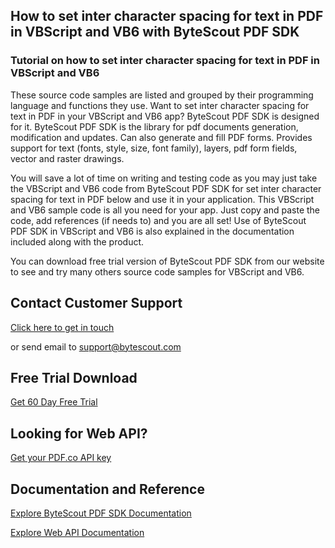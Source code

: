 ## How to set inter character spacing for text in PDF in VBScript and VB6 with ByteScout PDF SDK

### Tutorial on how to set inter character spacing for text in PDF in VBScript and VB6

These source code samples are listed and grouped by their programming language and functions they use. Want to set inter character spacing for text in PDF in your VBScript and VB6 app? ByteScout PDF SDK is designed for it. ByteScout PDF SDK is the library for pdf documents generation, modification and updates. Can also generate and fill PDF forms. Provides support for text (fonts, style, size, font family), layers, pdf form fields, vector and raster drawings.

You will save a lot of time on writing and testing code as you may just take the VBScript and VB6 code from ByteScout PDF SDK for set inter character spacing for text in PDF below and use it in your application. This VBScript and VB6 sample code is all you need for your app. Just copy and paste the code, add references (if needs to) and you are all set! Use of ByteScout PDF SDK in VBScript and VB6 is also explained in the documentation included along with the product.

You can download free trial version of ByteScout PDF SDK from our website to see and try many others source code samples for VBScript and VB6.

## Contact Customer Support

[Click here to get in touch](https://bytescout.zendesk.com/hc/en-us/requests/new?subject=ByteScout%20PDF%20SDK%20Question)

or send email to [support@bytescout.com](mailto:support@bytescout.com?subject=ByteScout%20PDF%20SDK%20Question) 

## Free Trial Download

[Get 60 Day Free Trial](https://bytescout.com/download/web-installer?utm_source=github-readme)

## Looking for Web API? 

[Get your PDF.co API key](https://pdf.co/documentation/api?utm_source=github-readme)

## Documentation and Reference

[Explore ByteScout PDF SDK Documentation](https://bytescout.com/documentation/index.html?utm_source=github-readme)

[Explore Web API Documentation](https://pdf.co/documentation/api?utm_source=github-readme)